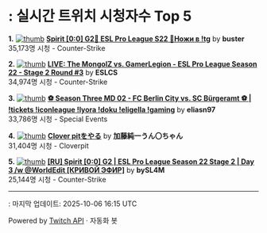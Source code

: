 # : 실시간 트위치 시청자수 Top 5

**1.** [![thumb](https://static-cdn.jtvnw.net/previews-ttv/live_user_buster-320x180.jpg)](https://twitch.tv/buster)
**[Spirit [0:0] G2🔹 ESL Pro League S22 🔹Ножи в !tg](https://twitch.tv/buster)** by **buster**<br>35,173명 시청  - Counter-Strike

**2.** [![thumb](https://static-cdn.jtvnw.net/previews-ttv/live_user_eslcs-320x180.jpg)](https://twitch.tv/ESLCS)
**[LIVE: The MongolZ vs. GamerLegion - ESL Pro League Season 22 - Stage 2 Round #3](https://twitch.tv/ESLCS)** by **ESLCS**<br>34,974명 시청  - Counter-Strike

**3.** [![thumb](https://static-cdn.jtvnw.net/previews-ttv/live_user_eliasn97-320x180.jpg)](https://twitch.tv/eliasn97)
**[⚽ Season Three MD 02 - FC Berlin City vs. SC Bürgeramt ⚽ | !tickets !iconleague !lyora !doku !eligella !gaming](https://twitch.tv/eliasn97)** by **eliasn97**<br>33,786명 시청  - Special Events

**4.** [![thumb](https://static-cdn.jtvnw.net/previews-ttv/live_user_kato_junichi0817-320x180.jpg)](https://twitch.tv/加藤純一うん〇ちゃん)
**[Clover pitをやる](https://twitch.tv/加藤純一うん〇ちゃん)** by **加藤純一うん〇ちゃん**<br>31,404명 시청  - Cloverpit

**5.** [![thumb](https://static-cdn.jtvnw.net/previews-ttv/live_user_bysl4m-320x180.jpg)](https://twitch.tv/bySL4M)
**[[RU] Spirit [0:0] G2 | ESL Pro League Season 22 Stage 2 | Day 3 /w @WorldEdit [КРИВОЙ ЭФИР]](https://twitch.tv/bySL4M)** by **bySL4M**<br>25,144명 시청  - Counter-Strike


---
: 마지막 업데이트: 2025-10-06 16:15 UTC

Powered by [Twitch API](https://dev.twitch.tv/docs/api/reference) · 자동화 봇